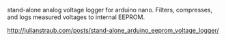 stand-alone analog voltage logger for arduino nano. Filters, compresses, and
logs measured voltages to internal EEPROM.

http://julianstraub.com/posts/stand-alone_arduino_eeprom_voltage_logger/
